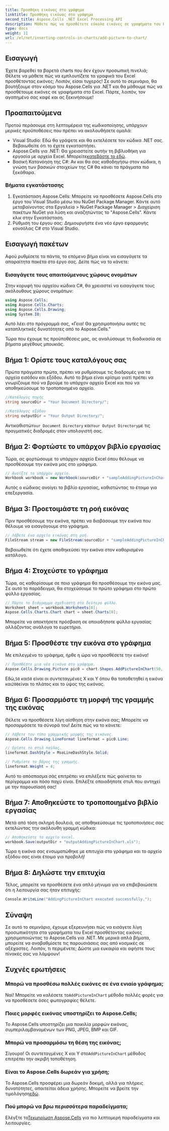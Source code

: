 ```yaml
---
title: Προσθήκη εικόνας στο γράφημα
linktitle: Προσθήκη εικόνας στο γράφημα
second_title: Aspose.Cells .NET Excel Processing API
description: Μάθετε πώς να προσθέτετε εύκολα εικόνες σε γραφήματα του Excel χρησιμοποιώντας το Aspose.Cells για .NET. Βελτιώστε τα γραφήματα και τις παρουσιάσεις σας με λίγα απλά βήματα.
type: docs
weight: 11
url: /el/net/inserting-controls-in-charts/add-picture-to-chart/
---
```

## Εισαγωγή

Έχετε βαρεθεί τα βαρετά charts που δεν έχουν προσωπική πινελιά; Θέλετε να μάθετε πώς να εμπλουτίζετε τα γραφικά του Excel προσθέτοντας εικόνες; Λοιπόν, είσαι τυχερός! Σε αυτό το σεμινάριο, θα βουτήξουμε στον κόσμο του Aspose.Cells για .NET και θα μάθουμε πώς να προσθέτουμε εικόνες σε γραφήματα στο Excel. Πάρτε, λοιπόν, τον αγαπημένο σας καφέ και ας ξεκινήσουμε!

## Προαπαιτούμενα

Προτού περάσουμε στη λεπτομέρεια της κωδικοποίησης, υπάρχουν μερικές προϋποθέσεις που πρέπει να ακολουθήσετε ομαλά:

- Visual Studio: Εδώ θα γράψετε και θα εκτελέσετε τον κώδικα .NET σας. Βεβαιωθείτε ότι το έχετε εγκαταστήσει.
-  Aspose.Cells για .NET: Θα χρειαστείτε αυτήν τη βιβλιοθήκη για εργασία με αρχεία Excel. Μπορείτε[κατεβάστε το εδώ](https://releases.aspose.com/cells/net/).
- Βασική Κατανόηση της C#: Αν και θα σας καθοδηγήσω στον κώδικα, η γνώση των βασικών στοιχείων της C# θα κάνει τα πράγματα πιο ξεκάθαρα.

### Βήματα εγκατάστασης

1. Εγκατάσταση Aspose.Cells: Μπορείτε να προσθέσετε Aspose.Cells στο έργο του Visual Studio μέσω του NuGet Package Manager. Κάντε αυτό μεταβαίνοντας στα Εργαλεία > NuGet Package Manager > Διαχείριση πακέτων NuGet για λύση και αναζητώντας το "Aspose.Cells". Κάντε κλικ στην Εγκατάσταση.
2. Ρύθμιση του έργου σας: Δημιουργήστε ένα νέο έργο εφαρμογής κονσόλας C# στο Visual Studio.

## Εισαγωγή πακέτων

Αφού ρυθμίσετε τα πάντα, το επόμενο βήμα είναι να εισαγάγετε τα απαραίτητα πακέτα στο έργο σας. Δείτε πώς να το κάνετε:

### Εισαγάγετε τους απαιτούμενους χώρους ονομάτων

Στην κορυφή του αρχείου κώδικα C#, θα χρειαστεί να εισαγάγετε τους ακόλουθους χώρους ονομάτων:

```csharp
using Aspose.Cells;
using Aspose.Cells.Charts;
using Aspose.Cells.Drawing;
using System.IO;
```

Αυτό λέει στο πρόγραμμά σας, «Γεια! Θα χρησιμοποιήσω αυτές τις καταπληκτικές δυνατότητες από το Aspose.Cells."

Τώρα που έχουμε τις προϋποθέσεις μας, ας αναλύσουμε τη διαδικασία σε βήματα μεγέθους μπουκιάς. 

## Βήμα 1: Ορίστε τους καταλόγους σας

Πρώτα πράγματα πρώτα, πρέπει να ρυθμίσουμε τις διαδρομές για τα αρχεία εισόδου και εξόδου. Αυτό το βήμα είναι κρίσιμο γιατί πρέπει να γνωρίζουμε πού να βρούμε το υπάρχον αρχείο Excel και πού να αποθηκεύσουμε το τροποποιημένο αρχείο.

```csharp
//Κατάλογος πηγής
string sourceDir = "Your Document Directory/";

//Κατάλογος εξόδου
string outputDir = "Your Output Directory/";
```

 Αντικαθιστώ`Your Document Directory` και`Your Output Directory`με τις πραγματικές διαδρομές στον υπολογιστή σας. 

## Βήμα 2: Φορτώστε το υπάρχον βιβλίο εργασίας

Τώρα, ας φορτώσουμε το υπάρχον αρχείο Excel όπου θέλουμε να προσθέσουμε την εικόνα μας στο γράφημα.

```csharp
// Ανοίξτε το υπάρχον αρχείο.
Workbook workbook = new Workbook(sourceDir + "sampleAddingPictureInChart.xls");
```

Αυτός ο κώδικας ανοίγει το βιβλίο εργασίας, καθιστώντας το έτοιμο για επεξεργασία.

## Βήμα 3: Προετοιμάστε τη ροή εικόνας

Πριν προσθέσουμε την εικόνα, πρέπει να διαβάσουμε την εικόνα που θέλουμε να εισαγάγουμε στο γράφημα. 

```csharp
// Λάβετε ένα αρχείο εικόνας στη ροή.
FileStream stream = new FileStream(sourceDir + "sampleAddingPictureInChart.png", FileMode.Open, FileAccess.Read);
```

Βεβαιωθείτε ότι έχετε αποθηκεύσει την εικόνα στον καθορισμένο κατάλογο.

## Βήμα 4: Στοχεύστε το γράφημα

Τώρα, ας καθορίσουμε σε ποιο γράφημα θα προσθέσουμε την εικόνα μας. Σε αυτό το παράδειγμα, θα στοχεύσουμε το πρώτο γράφημα στο πρώτο φύλλο εργασίας.

```csharp
// Πάρτε το διάγραμμα σχεδιαστή στο δεύτερο φύλλο.
Worksheet sheet = workbook.Worksheets[0];
Aspose.Cells.Charts.Chart chart = sheet.Charts[0];
```

Μπορείτε να αποκτήσετε πρόσβαση σε οποιοδήποτε φύλλο εργασίας αλλάζοντας ανάλογα το ευρετήριο.

## Βήμα 5: Προσθέστε την εικόνα στο γράφημα

Με επιλεγμένο το γράφημα, ήρθε η ώρα να προσθέσετε την εικόνα! 

```csharp
// Προσθέστε μια νέα εικόνα στο γράφημα.
Aspose.Cells.Drawing.Picture pic0 = chart.Shapes.AddPictureInChart(50, 50, stream, 200, 200);
```

 Εδώ,`50` και`50` είναι οι συντεταγμένες X και Y όπου θα τοποθετηθεί η εικόνα και`200`είναι το πλάτος και το ύψος της εικόνας.

## Βήμα 6: Προσαρμόστε τη μορφή της γραμμής της εικόνας

Θέλετε να προσθέσετε λίγη αίσθηση στην εικόνα σας; Μπορείτε να προσαρμόσετε τα σύνορά του! Δείτε πώς να το κάνετε:

```csharp
// Λάβετε τον τύπο γραμμικής μορφής της εικόνας.
Aspose.Cells.Drawing.LineFormat lineformat = pic0.Line; 

// Ορίστε το στυλ παύλας.
lineformat.DashStyle = MsoLineDashStyle.Solid;

// Ρυθμίστε το βάρος της γραμμής.
lineformat.Weight = 4;    
```

Αυτό το απόσπασμα σάς επιτρέπει να επιλέξετε πώς φαίνεται το περίγραμμα και πόσο παχύ είναι. Επιλέξτε οποιοδήποτε στυλ που αντηχεί με την παρουσίασή σας!

## Βήμα 7: Αποθηκεύστε το τροποποιημένο βιβλίο εργασίας

Μετά από τόση σκληρή δουλειά, ας αποθηκεύσουμε τις τροποποιήσεις σας εκτελώντας την ακόλουθη γραμμή κώδικα:

```csharp
// Αποθηκεύστε το αρχείο excel.
workbook.Save(outputDir + "outputAddingPictureInChart.xls");
```

Τώρα η εικόνα σας ενσωματώθηκε με επιτυχία στο γράφημα και το αρχείο εξόδου σας είναι έτοιμο για προβολή!

## Βήμα 8: Δηλώστε την επιτυχία

Τέλος, μπορείτε να προσθέσετε ένα απλό μήνυμα για να επιβεβαιώσετε ότι η λειτουργία σας ήταν επιτυχής:

```csharp
Console.WriteLine("AddingPictureInChart executed successfully.");
```

## Σύναψη

Σε αυτό το σεμινάριο, έχουμε εξερευνήσει πώς να εισάγετε λίγη προσωπικότητα στα γραφήματα του Excel προσθέτοντας εικόνες χρησιμοποιώντας το Aspose.Cells για .NET. Με μερικά απλά βήματα, μπορείτε να αναβαθμίσετε τις παρουσιάσεις σας από κοσμικές σε αξέχαστες. Λοιπόν, τι περιμένετε; Δώστε μια ευκαιρία και αφήστε τους πίνακές σας να λάμψουν!

## Συχνές ερωτήσεις

### Μπορώ να προσθέσω πολλές εικόνες σε ένα ενιαίο γράφημα;
 Ναί! Μπορείτε να καλέσετε το`AddPictureInChart` μέθοδο πολλές φορές για να προσθέσετε όσες φωτογραφίες θέλετε.

### Ποιες μορφές εικόνας υποστηρίζει το Aspose.Cells;
Το Aspose.Cells υποστηρίζει μια ποικιλία μορφών εικόνας, συμπεριλαμβανομένων των PNG, JPEG, BMP και GIF.

### Μπορώ να προσαρμόσω τη θέση της εικόνας;
 Σίγουρα! Οι συντεταγμένες X και Y στο`AddPictureInChart` μέθοδος επιτρέπει την ακριβή τοποθέτηση.

### Είναι το Aspose.Cells δωρεάν για χρήση;
 Το Aspose.Cells προσφέρει μια δωρεάν δοκιμή, αλλά για πλήρεις δυνατότητες, απαιτείται άδεια χρήσης. Μπορείτε να βρείτε την τιμολόγηση[εδώ](https://purchase.aspose.com/buy).

### Πού μπορώ να βρω περισσότερα παραδείγματα;
 Ελέγξτε το[Τεκμηρίωση Aspose.Cells](https://reference.aspose.com/cells/net/) για πιο λεπτομερή παραδείγματα και λειτουργίες.
